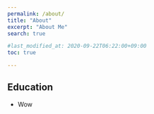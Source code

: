 ```yaml
---
permalink: /about/
title: "About"
excerpt: "About Me"
search: true

#last_modified_at: 2020-09-22T06:22:00+09:00
toc: true

---
```





 

## Education
- Wow
 


<div class="fb-comments" data-href="https://techhan.github.io/about" data-numposts="5"></div>
  



